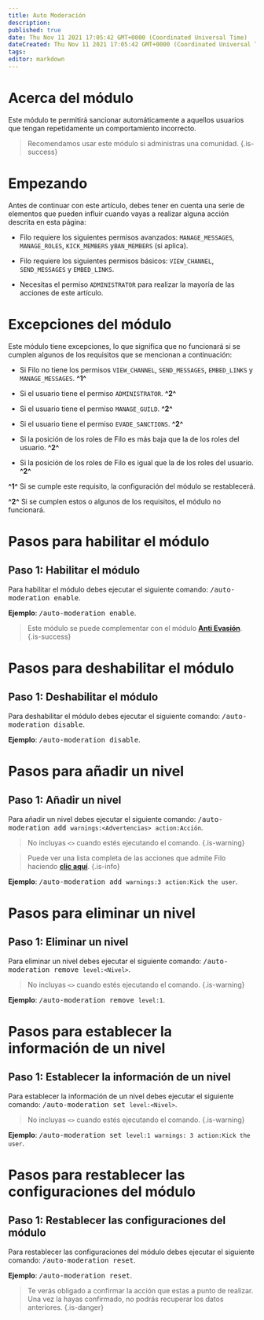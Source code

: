 ```yaml
---
title: Auto Moderación
description:
published: true
date: Thu Nov 11 2021 17:05:42 GMT+0000 (Coordinated Universal Time)
dateCreated: Thu Nov 11 2021 17:05:42 GMT+0000 (Coordinated Universal Time)
tags:
editor: markdown
---
```


# Acerca del módulo

Este módulo te permitirá sancionar automáticamente a aquellos usuarios que tengan repetidamente un comportamiento incorrecto.

> Recomendamos usar este módulo si administras una comunidad.
{.is-success}

# Empezando

Antes de continuar con este artículo, debes tener en cuenta una serie de elementos que pueden influir cuando vayas a realizar alguna acción descrita en esta página:

- Filo requiere los siguientes permisos avanzados: ``MANAGE_MESSAGES``, ``MANAGE_ROLES``, ``KICK_MEMBERS`` y``BAN_MEMBERS`` (si aplica).

- Filo requiere los siguientes permisos básicos: ``VIEW_CHANNEL``, ``SEND_MESSAGES`` y ``EMBED_LINKS``.

- Necesitas el permiso ``ADMINISTRATOR`` para realizar la mayoría de las acciones de este artículo.

# Excepciones del módulo

Este módulo tiene excepciones, lo que significa que no funcionará si se cumplen algunos de los requisitos que se mencionan a continuación:

- Si Filo no tiene los permisos ``VIEW_CHANNEL``, ``SEND_MESSAGES``, ``EMBED_LINKS`` y ``MANAGE_MESSAGES``. **^1^**

- Si el usuario tiene el permiso ``ADMINISTRATOR``. **^2^**

- Si el usuario tiene el permiso ``MANAGE_GUILD``. **^2^**

- Si el usuario tiene el permiso ``EVADE_SANCTIONS``. **^2^**

- Si la posición de los roles de Filo es más baja que la de los roles del usuario. **^2^**

- Si la posición de los roles de Filo es igual que la de los roles del usuario. **^2^**

**^1^** Si se cumple este requisito, la configuración del módulo se restablecerá.

**^2^** Si se cumplen estos o algunos de los requisitos, el módulo no funcionará.

# Pasos para habilitar el módulo

## **Paso 1**: Habilitar el módulo

Para habilitar el módulo debes ejecutar el siguiente comando: <kbd>/auto-moderation enable</kbd>.

**Ejemplo**: <kbd>/auto-moderation enable</kbd>.

> Este módulo se puede complementar con el módulo **[Anti Evasión](https://wiki.filobot.xyz/es/modules/anti-evasion)**.
{.is-success}

# Pasos para deshabilitar el módulo

## **Paso 1**: Deshabilitar el módulo

Para deshabilitar el módulo debes ejecutar el siguiente comando: <kbd>/auto-moderation disable</kbd>.

**Ejemplo**: <kbd>/auto-moderation disable</kbd>.

# Pasos para añadir un nivel

## **Paso 1**: Añadir un nivel

Para añadir un nivel debes ejecutar el siguiente comando: <kbd>/auto-moderation add ``warnings:<Advertencias>`` ``action:Acción``</kbd>.

> No incluyas ``<>`` cuando estés ejecutando el comando.
{.is-warning}

> Puede ver una lista completa de las acciones que admite Filo haciendo **[clic aquí](https://wiki.filobot.xyz/es/modules/actions-list)**.
{.is-info}

**Ejemplo**: <kbd>/auto-moderation add ``warnings:3`` ``action:Kick the user``</kbd>.

# Pasos para eliminar un nivel

## **Paso 1**: Eliminar un nivel

Para eliminar un nivel debes ejecutar el siguiente comando: <kbd>/auto-moderation remove ``level:<Nivel>``</kbd>.

> No incluyas ``<>`` cuando estés ejecutando el comando.
{.is-warning}

**Ejemplo**: <kbd>/auto-moderation remove ``level:1``</kbd>.

# Pasos para establecer la información de un nivel

## **Paso 1**: Establecer la información de un nivel

Para establecer la información de un nivel debes ejecutar el siguiente comando: <kbd>/auto-moderation set ``level:<Nivel>``</kbd>.

> No incluyas ``<>`` cuando estés ejecutando el comando.
{.is-warning}

**Ejemplo**: <kbd>/auto-moderation set ``level:1`` ``warnings: 3`` ``action:Kick the user``</kbd>.

# Pasos para restablecer las configuraciones del módulo

## **Paso 1**: Restablecer las configuraciones del módulo

Para restablecer las configuraciones del módulo debes ejecutar el siguiente comando: <kbd>/auto-moderation reset</kbd>.

**Ejemplo**: <kbd>/auto-moderation reset</kbd>.

> Te verás obligado a confirmar la acción que estas a punto de realizar. Una vez la hayas confirmado, no podrás recuperar los datos anteriores.
{.is-danger}
